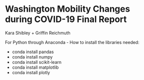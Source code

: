 # Washington Mobility Changes during COVID-19 Final Report
Kara Shibley + Griffin Reichmuth 

For Python through Anaconda -
How to install the libraries needed: 
  - conda install pandas
  - conda install numpy
  - conda install scikit-learn
  - conda install matplotlib
  - conda install plotly

